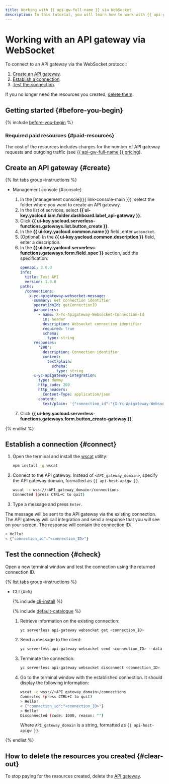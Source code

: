 ```yaml
---
title: Working with {{ api-gw-full-name }} via WebSocket
description: In this tutorial, you will learn how to work with {{ api-gw-name }} via WebSocket.
---
```


# Working with an API gateway via WebSocket

To connect to an API gateway via the WebSocket protocol:

1. [Create an API gateway](#create).
1. [Establish a connection](#connect).
1. [Test the connection](#check).

If you no longer need the resources you created, [delete them](#clear-out).

## Getting started {#before-you-begin}

{% include [before-you-begin](../../_tutorials/_tutorials_includes/before-you-begin.md) %}

### Required paid resources {#paid-resources}

The cost of the resources includes charges for the number of API gateway requests and outgoing traffic (see [{{ api-gw-full-name }} pricing](../pricing.md)).

## Create an API gateway {#create}

{% list tabs group=instructions %}

- Management console {#console}

    1. In the [management console]({{ link-console-main }}), select the folder where you want to create an API gateway.
    1. In the list of services, select **{{ ui-key.yacloud.iam.folder.dashboard.label_api-gateway }}**.
    1. Click **{{ ui-key.yacloud.serverless-functions.gateways.list.button_create }}**.
    1. In the **{{ ui-key.yacloud.common.name }}** field, enter `websocket`.
    1. (Optional) In the **{{ ui-key.yacloud.common.description }}** field, enter a description.
    1. In the **{{ ui-key.yacloud.serverless-functions.gateways.form.field_spec }}** section, add the specification:
        ```yaml
        openapi: 3.0.0
        info:
          title: Test API
          version: 1.0.0
        paths:
          /connections:
            x-yc-apigateway-websocket-message:
              summary: Get connection identifier
              operationId: getConnectionID
              parameters:
                - name: X-Yc-Apigateway-Websocket-Connection-Id
                  in: header
                  description: Websocket connection identifier
                  required: true
                  schema:
                    type: string
              responses:
                '200':
                  description: Connection identifier
                  content:
                    text/plain:
                      schema:
                        type: string
              x-yc-apigateway-integration:
                type: dummy
                http_code: 200
                http_headers:
                  Content-Type: application/json
                content:
                  text/plain: '{"connection_id":"{X-Yc-Apigateway-Websocket-Connection-Id}"}'
        ```
    1. Click **{{ ui-key.yacloud.serverless-functions.gateways.form.button_create-gateway }}**.

{% endlist %}

## Establish a connection {#connect}

1. Open the terminal and install the [wscat](https://www.npmjs.com/package/wscat) utility:
    ```bash
    npm install -g wscat
    ```
1. Connect to the API gateway. Instead of `<API_gateway_domain>`, specify the API gateway domain, formatted as `{{ api-host-apigw }}`.
    ```bash
    wscat -c wss://<API_gateway_domain>/connections
    Connected (press CTRL+C to quit)
    ```

1. Type a message and press `Enter`.

The message will be sent to the API gateway via the existing connection. The API gateway will call integration and send a response that you will see on your screen. The response will contain the connection ID:
```bash
> Hello!
< {"connection_id":"<connection_ID>"}
```

## Test the connection {#check}

Open a new terminal window and test the connection using the returned connection ID.

{% list tabs group=instructions %}

- CLI {#cli}

    {% include [cli-install](../../_includes/cli-install.md) %}

    {% include [default-catalogue](../../_includes/default-catalogue.md) %}

    1. Retrieve information on the existing connection:
        ```bash
        yc serverless api-gateway websocket get <connection_ID>
        ```
    1. Send a message to the client:
        ```bash
        yc serverless api-gateway websocket send <connection_ID> --data Hello!
        ```
    1. Terminate the connection:
        ```bash
        yc serverless api-gateway websocket disconnect <connection_ID>
        ```
    1. Go to the terminal window with the established connection. It should display the following information:
        ```bash
        wscat -c wss://<API_gateway_domain>/connections
        Connected (press CTRL+C to quit)
        > Hello!
        < {"connection_id":"<connection_ID>"}
        < Hello!
        Disconnected (code: 1000, reason: "")
        ```

        Where `API_gateway_domain` is a string, formatted as `{{ api-host-apigw }}`.

{% endlist %}

## How to delete the resources you created {#clear-out}

To stop paying for the resources created, delete the [API gateway](../operations/api-gw-delete.md).
